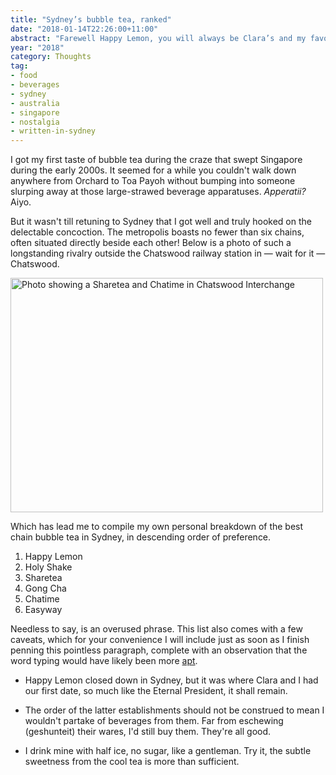 ```yaml
---
title: "Sydney’s bubble tea, ranked"
date: "2018-01-14T22:26:00+11:00"
abstract: "Farewell Happy Lemon, you will always be Clara’s and my favourite ♡"
year: "2018"
category: Thoughts
tag:
- food
- beverages
- sydney
- australia
- singapore
- nostalgia
- written-in-sydney
---
```

I got my first taste of bubble tea during the craze that swept Singapore during the early 2000s. It seemed for a while you couldn't walk down anywhere from Orchard to Toa Payoh without bumping into someone slurping away at those large-strawed beverage apparatuses. *Apperatii?* Aiyo.

But it wasn't till retuning to Sydney that I got well and truly hooked on the delectable concoction. The metropolis boasts no fewer than six chains, often situated directly beside each other! Below is a photo of such a longstanding rivalry outside the Chatswood railway station in — wait for it — Chatswood.

<p><img src="https://rubenerd.com/files/2018/sharetea-chatime-chatswood@1x.jpg" srcset="https://rubenerd.com/files/2018/sharetea-chatime-chatswood@1x.jpg 1x, https://rubenerd.com/files/2018/sharetea-chatime-chatswood@2x.jpg 2x" alt="Photo showing a Sharetea and Chatime in Chatswood Interchange" style="width:500px; height:375px;" /></p>

Which has lead me to compile my own personal breakdown of the best chain bubble tea in Sydney, in descending order of preference. 

1. Happy Lemon
2. Holy Shake
3. Sharetea
4. Gong Cha
5. Chatime
6. Easyway

Needless to say, is an overused phrase. This list also comes with a few caveats, which for your convenience I will include just as soon as I finish penning this pointless paragraph, complete with an observation that the word typing would have likely been more [apt].

* Happy Lemon closed down in Sydney, but it was where Clara and I had our first date, so much like the Eternal President, it shall remain. 

* The order of the latter establishments should not be construed to mean I wouldn't partake of beverages from them. Far from eschewing (geshunteit) their wares, I'd still buy them. They're all good. 

* I drink mine with half ice, no sugar, like a gentleman. Try it, the subtle sweetness from the cool tea is more than sufficient.

[apt]: https://wiki.debian.org/Apt

